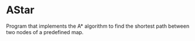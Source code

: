 # AStar
Program that implements the A* algorithm to find the shortest path between two nodes of a predefined map.
